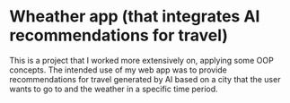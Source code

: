 # Wheather app (that integrates AI recommendations for travel)
This is a project that I worked more extensively on, applying some OOP concepts. 
The intended use of my web app was to provide recommendations for travel generated by AI based on a city that the user wants to go to and the weather in a specific time period. 
